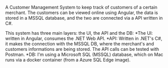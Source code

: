 A Customer Management System to keep track of customers of a certain merchant. 
The customers can be viewed online using Angular, the data is stored in a MSSQL database, and the two are connected via a API written in C#.

This system has three main layers: the UI, the API and the DB:
*The UI: written in Angular, consumes the .NET Web API.
*API: Written in .NET's C#, it makes the connection with the MSSQL DB, where the merchant's and customers informations are being stored. The API calls can be tested with Postman.
*DB: I'm using a Microsoft SQL (MSSQL) database, which on Mac runs via a docker container (from a Azure SQL Edge image).
